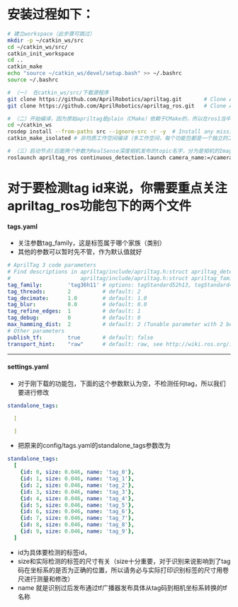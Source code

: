 # 安装过程如下：
```bash
# 建立workspace（此步骤可跳过）
mkdir -p ~/catkin_ws/src
cd ~/catkin_ws/src/
catkin_init_workspace 
cd ..
catkin_make
echo "source ~/catkin_ws/devel/setup.bash" >> ~/.bashrc
source ~/.bashrc

# （一） 在catkin_ws/src/下载源程序
git clone https://github.com/AprilRobotics/apriltag.git       # Clone Apriltag library
git clone https://github.com/AprilRobotics/apriltag_ros.git   # Clone Apriltag ROS wrapper

# （二）开始编译，因为原始apriltag是plain（CMake）依赖于CMake的，所以在ros1当中使用catkin_make_isolated命令进行多工作空间编译
cd ~/catkin_ws 
rosdep install --from-paths src --ignore-src -r -y  # Install any missing packages
catkin_make_isolated # 非均质工作空间编译（多工作空间，每个功能包都是一个独立的工作空间）

# （三）启动节点(后面两个参数为RealSense深度相机发布的topic名字，分为是相机的Image类型图像和Camera_info相机信息)，检查是否存在报错
roslaunch apriltag_ros continuous_detection.launch camera_name:=/camera/color image_topic:=image_raw
```

# 对于要检测tag id来说，你需要重点关注apriltag_ros功能包下的两个文件
#### tags.yaml
* 关注参数tag_family，这是标签属于哪个家族（类别）
* 其他的参数可以暂时先不管，作为默认值就好
```yaml
# AprilTag 3 code parameters
# Find descriptions in apriltag/include/apriltag.h:struct apriltag_detector
#                      apriltag/include/apriltag.h:struct apriltag_family
tag_family:        'tag36h11' # options: tagStandard52h13, tagStandard41h12, tag36h11, tag25h9, tag16h5, tagCustom48h12, tagCircle21h7, tagCircle49h12
tag_threads:       2          # default: 2
tag_decimate:      1.0        # default: 1.0
tag_blur:          0.0        # default: 0.0
tag_refine_edges:  1          # default: 1
tag_debug:         0          # default: 0
max_hamming_dist:  2          # default: 2 (Tunable parameter with 2 being a good choice - values >=3 consume large amounts of memory. Choose the largest value possible.)
# Other parameters
publish_tf:        true       # default: false
transport_hint:    "raw"      # default: raw, see http://wiki.ros.org/image_transport#Known_Transport_Packages for options
```
---
#### settings.yaml
* 对于刚下载的功能包，下面的这个参数默认为空，不检测任何tag，所以我们要进行修改
```yaml
standalone_tags:

  [

  ]

```
* 把原来的config/tags.yaml的standalone_tags参数改为
```yaml
standalone_tags:
  [
    {id: 0, size: 0.046, name: 'tag_0'},
    {id: 1, size: 0.046, name: 'tag_1'},
    {id: 2, size: 0.046, name: 'tag_2'},
    {id: 3, size: 0.046, name: 'tag_3'},
    {id: 4, size: 0.046, name: 'tag_4'},
    {id: 5, size: 0.046, name: 'tag_5'},
    {id: 6, size: 0.046, name: 'tag_6'},
    {id: 7, size: 0.046, name: 'tag_7'},
    {id: 8, size: 0.046, name: 'tag_8'},
    {id: 9, size: 0.046, name: 'tag_9'},
  ]
```
* id为具体要检测的标签id，
* size和实际检测的标签的尺寸有关（size十分重要，对于识别来说影响到了tag码在坐标系的是否为正确的位置，所以请务必与实际打印识别标签的尺寸用卷尺进行测量和修改）
* name 就是识别过后发布通过tf广播器发布具体从tag码到相机坐标系转换的tf名称